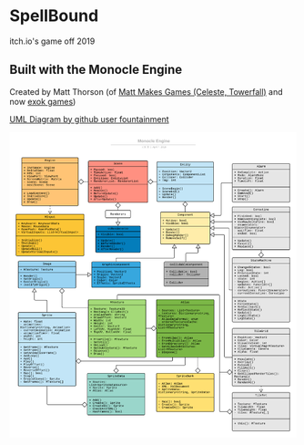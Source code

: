 # SpellBound

itch.io's game off 2019

## Built with the Monocle Engine

Created by Matt Thorson (of [Matt Makes Games (Celeste, Towerfall)](http://www.mattmakesgames.com/) and now [exok games](https://exok.com/))

[UML Diagram by github user fountainment](https://github.com/fountainment/monocular)

![UML](monocle-engine.png)
